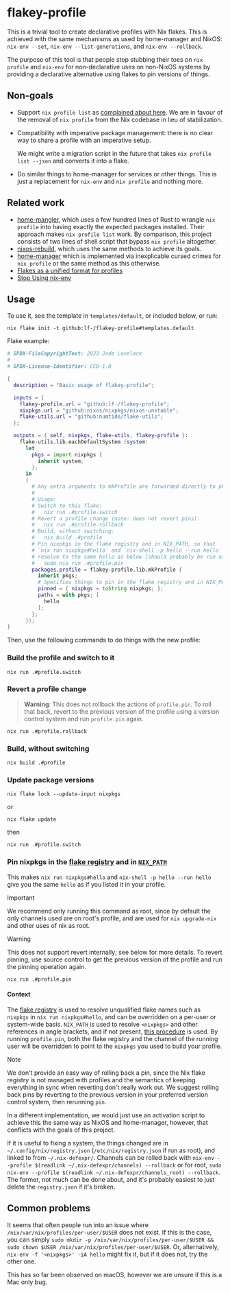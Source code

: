 <!--
SPDX-FileCopyrightText: 2023 Jade Lovelace

SPDX-License-Identifier: CC0-1.0
-->

# flakey-profile

This is a trivial tool to create declarative profiles with Nix flakes. This is
achieved with the same mechanisms as used by home-manager and NixOS: `nix-env
--set`, `nix-env --list-generations`, and `nix-env --rollback`.

The purpose of this tool is that people stop stubbing their toes on `nix
profile` and `nix-env` for non-declarative uses on non-NixOS systems by
providing a declarative alternative using flakes to pin versions of things.

## Non-goals

- Support `nix profile list` as [complained about
  here](https://discourse.nixos.org/t/transitioning-from-imperative-to-declarative-package-management-with-nix-alone/28728#disadvantages-18).
  We are in favour of the removal of `nix profile` from the Nix codebase in
  lieu of stabilization.
- Compatibility with imperative package management: there is no clear way to
  share a profile with an imperative setup.

  We might write a migration script in the future that takes `nix profile list
  --json` and converts it into a flake.
- Do similar things to home-manager for services or other things. This is just
  a replacement for `nix-env` and `nix profile` and nothing more.

## Related work

- [home-mangler](https://github.com/home-mangler/home-mangler), which uses
  a few hundred lines of Rust to wrangle `nix profile` into having exactly the
  expected packages installed. Their approach makes `nix profile list` work. By
  comparison, this project consists of two lines of shell script that bypass
  `nix profile` altogether.
- [nixos-rebuild](https://github.com/nixos/nixpkgs/blob/cc625486c48890c37ced7759727c51dd17d20fd3/pkgs/os-specific/linux/nixos-rebuild/nixos-rebuild.sh#L608),
  which uses the same methods to achieve its goals.
- [home-manager](https://github.com/nix-community/home-manager/blob/8765d4e38aa0be53cdeee26f7386173e6c65618d/modules/files.nix#L272)
  which is implemented via inexplicable cursed crimes for `nix profile` or the
  same method as this otherwise.
- [Flakes as a unified format for profiles](https://discourse.nixos.org/t/flakes-as-a-unified-format-for-profiles/29476)
- [Stop Using nix-env](https://stop-using-nix-env.privatevoid.net/)

## Usage

To use it, see the template in `templates/default`, or included below, or run:

```
nix flake init -t github:lf-/flakey-profile#templates.default
```

Flake example:

```nix
# SPDX-FileCopyrightText: 2023 Jade Lovelace
#
# SPDX-License-Identifier: CC0-1.0

{
  description = "Basic usage of flakey-profile";

  inputs = {
    flakey-profile.url = "github:lf-/flakey-profile";
    nixpkgs.url = "github:nixos/nixpkgs/nixos-unstable";
    flake-utils.url = "github:numtide/flake-utils";
  };

  outputs = { self, nixpkgs, flake-utils, flakey-profile }:
    flake-utils.lib.eachDefaultSystem (system:
      let
        pkgs = import nixpkgs {
          inherit system;
        };
      in
      {
        # Any extra arguments to mkProfile are forwarded directly to pkgs.buildEnv.
        #
        # Usage:
        # Switch to this flake:
        #   nix run .#profile.switch
        # Revert a profile change (note: does not revert pins):
        #   nix run .#profile.rollback
        # Build, without switching:
        #   nix build .#profile
        # Pin nixpkgs in the flake registry and in NIX_PATH, so that
        # `nix run nixpkgs#hello` and `nix-shell -p hello --run hello` will
        # resolve to the same hello as below [should probably be run as root, see README caveats]:
        #   sudo nix run .#profile.pin
        packages.profile = flakey-profile.lib.mkProfile {
          inherit pkgs;
          # Specifies things to pin in the flake registry and in NIX_PATH.
          pinned = { nixpkgs = toString nixpkgs; };
          paths = with pkgs; [
            hello
          ];
        };
      });
}
```

Then, use the following commands to do things with the new profile:

### Build the profile and switch to it

```
nix run .#profile.switch
```

### Revert a profile change

> **Warning**: This does not rollback the actions of `profile.pin`. To roll
> that back, revert to the previous version of the profile using a version
> control system and run `profile.pin` again.

```
nix run .#profile.rollback
```

### Build, without switching

```
nix build .#profile
```

### Update package versions

```
nix flake lock --update-input nixpkgs
```

or

```
nix flake update
```

then

```
nix run .#profile.switch
```

### Pin nixpkgs in the [flake registry] and in [`NIX_PATH`][nix_path_proc]

This makes `nix run nixpkgs#hello` and `nix-shell -p hello --run hello` give
you the same `hello` as if you listed it in your profile.

> [!IMPORTANT]
> We recommend only running this command as root, since by default the only
> channels used are on root's profile, and are used for `nix upgrade-nix` and
> other uses of nix as root.

> [!WARNING]
> This does not support revert internally; see below for more
> details. To revert pinning, use source control to get the previous version of
> the profile and run the pinning operation again.

```
nix run .#profile.pin
```

#### Context

The [flake registry] is used to resolve unqualified flake names such as
`nixpkgs` in `nix run nixpkgs#hello`, and can be overridden on a per-user or
system-wide basis. `NIX_PATH` is used to resolve `<nixpkgs>` and other
references in angle brackets, and if not present, [this
procedure][nix_path_proc] is used. By running `profile.pin`, both the flake
registry and the channel of the running user will be overridden to point to the
`nixpkgs` you used to build your profile.

[flake registry]: https://nixos.org/manual/nix/stable/command-ref/new-cli/nix3-registry.html#registry-format
[nix_path_proc]: https://nixos.org/manual/nix/stable/command-ref/env-common.html#env-NIX_PATH

> [!NOTE]
> We don't provide an easy way of rolling back a pin, since the Nix
> flake registry is not managed with profiles and the semantics of keeping
> everything in sync when reverting don't really work out. We suggest rolling
> back pins by reverting to the previous version in your preferred version
> control system, then rerunning `pin`.
>
> In a different implementation, we would just use an activation script to
> achieve this the same way as NixOS and home-manager, however, that conflicts
> with the goals of this project.
>
> If it is useful to fixing a system, the things changed are in `~/.config/nix/registry.json`
> (`/etc/nix/registry.json` if run as root), and linked to from
> `~/.nix-defexpr/`. Channels can be rolled back with
> `nix-env --profile $(readlink ~/.nix-defexpr/channels) --rollback`
> or for root, `sudo nix-env --profile $(readlink ~/.nix-defexpr/channels_root) --rollback`.
> The former, not much can be done about, and it's probably easiest to just
> delete the `registry.json` if it's broken.


## Common problems

It seems that often people run into an issue where
`/nix/var/nix/profiles/per-user/$USER` does not exist. If this is the case, you
can simply `sudo mkdir -p /nix/var/nix/profiles/per-user/$USER && sudo chown
$USER /nix/var/nix/profiles/per-user/$USER`. Or, alternatively, `nix-env -f
'<nixpkgs>' -iA hello` might fix it, but if it does not, try the other one.

This has so far been observed on macOS, however we are unsure if this is a Mac
only bug.
